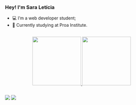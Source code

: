 ### Hey! I'm Sara Letícia

- 💻 I’m a web developer student;
- 📖 Currently studying at Proa Institute.
  ##

<center>
<a href="https://github.com/sara-lnas">
<img loading="lazy" height="160em" src="https://github-readme-stats.vercel.app/api/top-langs/?username=sara-lnas&layout=compact&langs_count=7&theme=radical"/>
<img loading="lazy" height="160em" src="https://github-readme-stats.vercel.app/api?username=sara-lnas&show_icons=true&theme=radical&include_all_commits=true&count_private=true"/>  
</center>


##

 <a href = "mailto:contatosaraleticianascimento@gmail.com"><img src="https://img.shields.io/badge/Gmail-D14836?style=for-the-badge&logo=gmail&logoColor=white" target="_blank"></a>
  <a href="https://www.linkedin.com/in/sara-let%C3%ADcia-7503b6264/" target="_blank"><img src="https://img.shields.io/badge/-LinkedIn-%230077B5?style=for-the-badge&logo=linkedin&logoColor=white"
  target="_blank"></a> 

  

